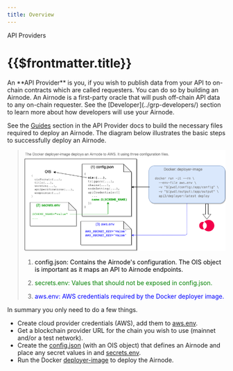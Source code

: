 ```yaml
---
title: Overview
---
```


<TitleSpan>API Providers</TitleSpan>

# {{$frontmatter.title}}

<VersionWarning/>
An **API Provider** is you, if you wish to publish data from your API to
on-chain contracts which are called requesters. You can do so by building an
Airnode. An Airnode is a first-party oracle that will push off-chain API data to
any on-chain requester. See the [Developer](../grp-developers/) section to learn
more about how developers will use your Airnode.

See the [Guides](guides/build-an-airnode/api-integration.md) section in the API
Provider docs to build the necessary files required to deploy an Airnode. The
diagram below illustrates the basic steps to successfully deploy an Airnode.

> ![image](../assets/images/api-provider-overview.png)
>
> 1. <p class="diagram-line" style="color:black;">config.json: Contains the Airnode's 
>    configuration. The OIS object is important as it maps an API to Airnode endpoints.</p>
>
> 2. <p class="diagram-line" style="color:green;margin-top:10px;">secrets.env: Values 
>    that should not be exposed in config.json.</p>
>
> 3. <p class="diagram-line" style="color:blue;margin-top:10px;">aws.env: AWS 
>    credentials required by the Docker deployer image.</p>

In summary you only need to do a few things.

- Create cloud provider credentials (AWS), add them to
  [aws.env](../reference/templates/aws-env.md).
- Get a blockchain provider URL for the chain you wish to use (mainnet and/or a
  test network).
- Create the [config.json](../reference/templates/config-json.md) (with an OIS
  object) that defines an Airnode and place any secret values in and
  [secrets.env](../reference/templates/secrets-env.md).
- Run the Docker [deployer-image](./docker/deployer-image.md) to deploy the
  Airnode.
